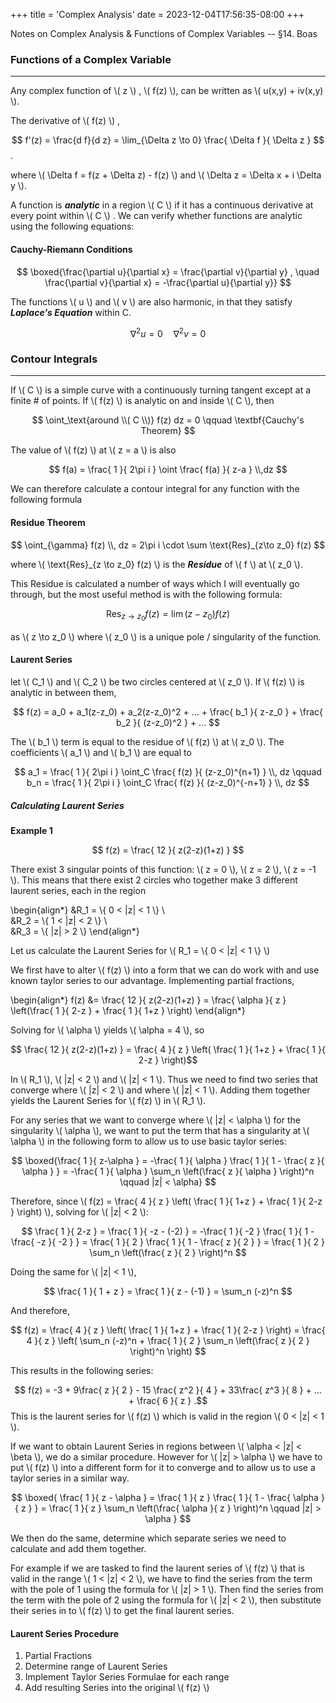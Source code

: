 +++
title = 'Complex Analysis'
date = 2023-12-04T17:56:35-08:00
+++

Notes on Complex Analysis & Functions of Complex Variables -- §14. Boas
<!--more--> 

### Functions of a Complex Variable
--- 

Any complex function of \\( z \\) , \\( f(z) \\), can be written as \\( u(x,y) + iv(x,y) \\). 

The derivative of \\( f(z) \\) , 

$$ f'(z) = \frac{d f}{d z} = \lim_{\Delta z \to 0} \frac{ \Delta f }{ \Delta z }  $$.

where \\( \Delta f = f(z + \Delta z) - f(z) \\) and \\( \Delta z = \Delta
x + i \Delta y \\).  

A function is ***analytic*** in a region \\( C \\) if it has a continuous derivative at every point within \\( C \\) . We can verify whether functions are analytic using the following equations: 

#### Cauchy-Riemann Conditions 


$$ \boxed{\frac{\partial u}{\partial x}  = \frac{\partial v}{\partial y} , \quad \frac{\partial v}{\partial x} = -\frac{\partial u}{\partial y}} $$

The functions \\( u \\)  and \\( v \\) are also harmonic, in that they satisfy
***Laplace's Equation*** within C. 

$$ \nabla^2 u = 0 \quad \nabla^2 v = 0 $$ 



### Contour Integrals
---

If \\( C \\) is a simple curve with a continuously turning tangent except at
a finite # of points. If \\( f(z) \\) is analytic on and inside \\( C \\), then 

$$ \oint_\text{around \\( C \\)} f(z) dz = 0 \qquad \textbf{Cauchy's Theorem}  $$

The value of \\( f(z) \\) at \\( z = a \\) is also 

$$ f(a) = \frac{ 1 }{ 2\pi i  } \oint \frac{ f(a) }{ z-a } \\,dz $$

We can therefore calculate a contour integral for any function with the
following formula 

#### Residue Theorem 

$$ \oint_{\gamma} f(z) \\, dz = 2\pi i \cdot \sum \text{Res}_{z\to z_0} f(z) $$

where \\( \text{Res}_{z \to z_0} f(z) \\) is the ***Residue*** of \\( f \\) at
\\( z_0 \\).

This Residue is calculated a number of ways which I will
eventually go through, but the most useful method is with the following
formula:
 
$$ \text{Res}_{z\to z_0} f(z) = \lim (z-z_0)f(z) $$ 

as \\( z \to z_0 \\)  where \\( z_0 \\) is a unique pole / singularity of the function. 

#### Laurent Series 

let \\( C_1 \\) and \\( C_2 \\) be two circles centered at \\( z_0 \\). If \\( f(z) \\) is analytic in between them, 

$$ f(z) = a_0 + a_1(z-z_0) + a_2(z-z_0)^2 + ... + \frac{ b_1 }{ z-z_0 } + \frac{ b_2 }{ (z-z_0)^2 } + ...  $$

The \\( b_1 \\) term is equal to the residue of \\( f(z) \\) at \\( z_0 \\).
The coefficients \\( a_1 \\) and \\( b_1 \\) are equal to 

$$ a_1 = \frac{ 1 }{ 2\pi i }  \oint_C \frac{ f(z) }{ (z-z_0)^{n+1} } \\,  dz \qquad
b_n = \frac{ 1 }{ 2\pi i } \oint_C \frac{ f(z) }{ (z-z_0)^{-n+1}  }  \\, dz $$

##### Calculating Laurent Series 


**Example 1**

$$ f(z) = \frac{ 12 }{ z(2-z)(1+z) }  $$ 

There exist 3 singular points of this function: \\( z = 0 \\), \\( z = 2 \\),
\\( z = -1 \\). This means that there exist 2 circles who together make
3 different laurent series, each in the region

\begin{align*}
&R_1 = \\{ 0 < |z| < 1 \\} \\\
&R_2 = \\{ 1 < |z| < 2 \\} \\\
&R_3 = \\{ |z| > 2 \\} 
\end{align*}

Let us calculate the Laurent Series for \\( R_1  = \\{ 0 < |z| < 1 \\} \\)

We first have to alter \\( f(z) \\) into a form that we can do work with and
use known taylor series to our advantage. Implementing partial fractions, 

\begin{align*}
    f(z) &= \frac{ 12 }{ z(2-z)(1+z) } = \frac{ \alpha }{ z } \left(\frac{ 1 }{ 2-z } + \frac{ 1 }{ 1+z } \right) 
\end{align*}

Solving for \\( \alpha \\) yields \\( \alpha = 4 \\), so 

$$ \frac{ 12 }{ z(2-z)(1+z) } = \frac{ 4 }{ z } \left( \frac{ 1 }{ 1+z } + \frac{ 1 }{ 2-z } \right)$$

In \\( R_1 \\), \\( |z| < 2 \\) and \\( |z| < 1 \\). Thus we need to find two series
that converge where \\( |z| < 2 \\) and where \\( |z| < 1 \\). Adding them
together yields the Laurent Series for \\( f(z) \\) in \\( R_1 \\). 

For any series that we want to converge where \\( |z| < \alpha \\) for the
singularity \\( \alpha \\), we want to put the term that has a singularity at
\\( \alpha \\) in the following form to allow us to use basic taylor series: 

$$ \boxed{\frac{ 1 }{ z-\alpha } = -\frac{ 1 }{ \alpha } \frac{ 1 }{ 1 - \frac{ z }{ \alpha }  } = -\frac{ 1 }{ \alpha } \sum_n \left(\frac{ z }{ \alpha } \right)^n \qquad |z| < \alpha}  $$

Therefore, since \\( f(z) = \frac{ 4 }{ z }  \left( \frac{ 1 }{ 1+z } + \frac{ 1 }{ 2-z } \right) \\), solving for \\( |z| < 2 \\): 

$$ \frac{ 1 }{ 2-z } = \frac{ 1 }{ -z - (-2) } = -\frac{ 1 }{ -2 } \frac{ 1 }{ 1 - \frac{ -z }{ -2 }  } = \frac{ 1 }{ 2 } \frac{ 1 }{ 1 - \frac{ z }{ 2 }  }  = \frac{ 1 }{ 2 } \sum_n \left(\frac{ z }{ 2 } \right)^n $$ 

Doing the same for \\( |z| < 1 \\), 

$$ \frac{ 1 }{ 1 + z } = \frac{ 1 }{ z - (-1) } = \sum_n (-z)^n $$

And therefore, 

$$ f(z) = \frac{ 4 }{ z } \left( \frac{ 1 }{ 1+z } + \frac{ 1 }{ 2-z } \right) = \frac{ 4 }{ z } \left( \sum_n (-z)^n + \frac{ 1 }{ 2 } \sum_n \left(\frac{ z }{ 2 } \right)^n \right)  $$

This results in the following series: 

$$ f(z) = -3 + 9\frac{ z }{ 2 } - 15 \frac{ z^2 }{ 4 } + 33\frac{ z^3  }{ 8 } + ... + \frac{ 6 }{ z }  .$$ 
This is the laurent series for \\( f(z) \\) which is valid in the region \\( 0 < |z| < 1 \\). 

If we want to obtain Laurent Series in regions between \\( \alpha < |z| < \beta \\), we do a similar procedure. However for \\( |z| > \alpha \\) we have to put \\( f(z) \\) into a different form for it to converge and to allow us to use a taylor series in a similar way.

$$ \boxed{ \frac{ 1 }{ z - \alpha }  = \frac{ 1 }{ z } \frac{ 1 }{ 1 - \frac{ \alpha }{ z }  } = \frac{ 1 }{ z } \sum_n \left(\frac{ \alpha }{ z } \right)^n \qquad |z| > \alpha } $$ 

We then do the same, determine which separate series we need to calculate and add them together. 

For example if we are tasked to find the laurent series of \\( f(z) \\) that is valid in the range \\( 1 < |z| < 2 \\), we have to find the series from the term with the pole of 1 using the formula for \\( |z| > 1 \\). Then find the series from the term with the pole of 2 using the formula for \\( |z| < 2 \\), then substitute their series in to \\( f(z) \\) to get the final laurent series.

#### Laurent Series Procedure

1. Partial Fractions
2. Determine range of Laurent Series
3. Implement Taylor Series Formulae for each range 
4. Add resulting Series into the original \\( f(z) \\) 





 











 




  

 

 

 
 




 




